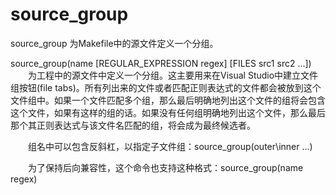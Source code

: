 source_group
===

source_group  为Makefile中的源文件定义一个分组。

  source_group(name [REGULAR_EXPRESSION regex] [FILES src1 src2 ...])
　　为工程中的源文件中定义一个分组。这主要用来在Visual Studio中建立文件组按钮(file tabs)。所有列出来的文件或者匹配正则表达式的文件都会被放到这个文件组中。如果一个文件匹配多个组，那么最后明确地列出这个文件的组将会包含这个文件，如果有这样的组的话。如果没有任何组明确地列出这个文件，那么最后那个其正则表达式与该文件名匹配的组，将会成为最终候选者。

　　组名中可以包含反斜杠，以指定子文件组：source_group(outer\\inner ...)

　　为了保持后向兼容性，这个命令也支持这种格式：source_group(name regex)

